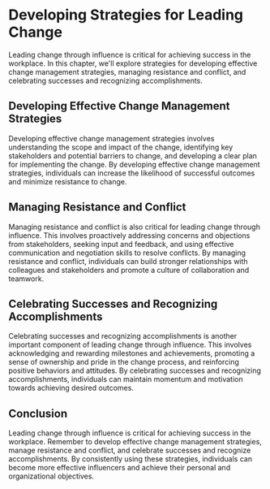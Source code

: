 Developing Strategies for Leading Change
=====================================================================================

Leading change through influence is critical for achieving success in the workplace. In this chapter, we'll explore strategies for developing effective change management strategies, managing resistance and conflict, and celebrating successes and recognizing accomplishments.

Developing Effective Change Management Strategies
-------------------------------------------------

Developing effective change management strategies involves understanding the scope and impact of the change, identifying key stakeholders and potential barriers to change, and developing a clear plan for implementing the change. By developing effective change management strategies, individuals can increase the likelihood of successful outcomes and minimize resistance to change.

Managing Resistance and Conflict
--------------------------------

Managing resistance and conflict is also critical for leading change through influence. This involves proactively addressing concerns and objections from stakeholders, seeking input and feedback, and using effective communication and negotiation skills to resolve conflicts. By managing resistance and conflict, individuals can build stronger relationships with colleagues and stakeholders and promote a culture of collaboration and teamwork.

Celebrating Successes and Recognizing Accomplishments
-----------------------------------------------------

Celebrating successes and recognizing accomplishments is another important component of leading change through influence. This involves acknowledging and rewarding milestones and achievements, promoting a sense of ownership and pride in the change process, and reinforcing positive behaviors and attitudes. By celebrating successes and recognizing accomplishments, individuals can maintain momentum and motivation towards achieving desired outcomes.

Conclusion
----------

Leading change through influence is critical for achieving success in the workplace. Remember to develop effective change management strategies, manage resistance and conflict, and celebrate successes and recognize accomplishments. By consistently using these strategies, individuals can become more effective influencers and achieve their personal and organizational objectives.

